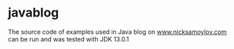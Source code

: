 # javablog
The source code of examples used in Java blog on www.nicksamoylov.com
can be run and was tested with JDK 13.0.1
